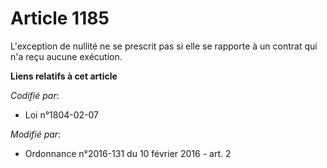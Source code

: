 # Article 1185

L'exception de nullité ne se prescrit pas si elle se rapporte à un contrat qui n'a reçu aucune exécution.

**Liens relatifs à cet article**

_Codifié par_:

  - Loi n°1804-02-07

_Modifié par_:

  - Ordonnance n°2016-131 du 10 février 2016 - art. 2
